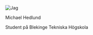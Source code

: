 <div markdown=1>
<img src="../htdocs/img/me.jpg" alt="Jag">

Michael Hedlund

Student på Blekinge Tekniska Högskola

</div>